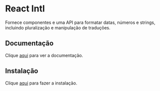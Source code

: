 # React Intl

Fornece componentes e uma API para formatar datas, números e strings, incluindo pluralização e manipulação de traduções.

## Documentação

Clique [aqui](https://github.com/yahoo/react-intl) para ver a documentação.

## Instalação

Clique [aqui](https://www.npmjs.com/package/react-intl) para fazer a instalação.
